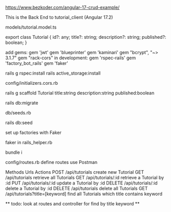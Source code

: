 https://www.bezkoder.com/angular-17-crud-example/

This is the Back End to tutorial_client (Angular 17.2)

models/tutorial.model.ts

export class Tutorial {
  id?: any;
  title?: string;
  description?: string;
  published?: boolean;
}

add gems:
 gem 'jwt' gem 'blueprinter' gem 'kaminari' gem "bcrypt", "~> 3.1.7" gem "rack-cors" in development: gem 'rspec-rails' gem 'factory_bot_rails' gem 'faker'

rails g rspec:install rails active_storage:install 

config/initializers.cors.rb

rails g scaffold Tutorial title:string description:string published:boolean

rails db:migrate

db/seeds.rb

rails db:seed

set up factories with Faker 

faker in rails_helper.rb

bundle i

config/routes.rb
define routes
use Postman

Methods	Urls	Actions
POST	/api/tutorials	create new Tutorial
GET	/api/tutorials	retrieve all Tutorials
GET	/api/tutorials/:id	retrieve a Tutorial by :id
PUT	/api/tutorials/:id	update a Tutorial by :id
DELETE	/api/tutorials/:id	delete a Tutorial by :id
DELETE	/api/tutorials	delete all Tutorials
GET	/api/tutorials?title=[keyword]	find all Tutorials which title contains keyword

** todo: look at routes and controller for find by title keyword **
